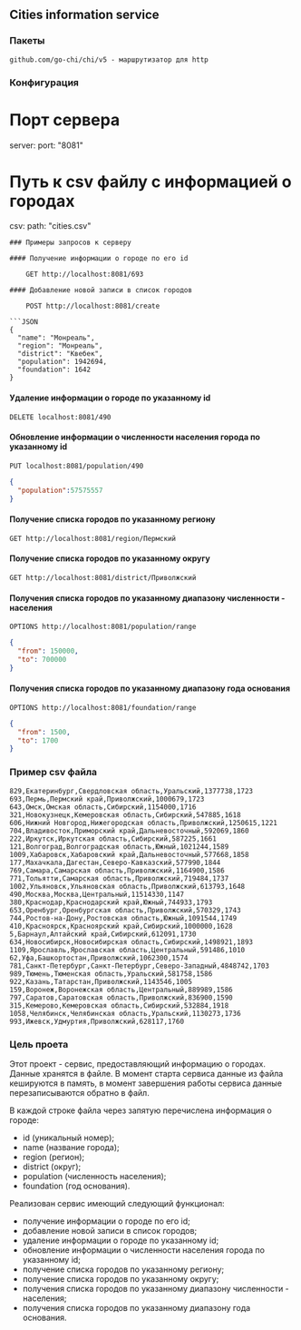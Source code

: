 ## Cities information service


### Пакеты
    github.com/go-chi/chi/v5 - маршрутизатор для http
    

### Конфигурация

# Порт сервера
server:
  port: "8081"
  
# Путь к сsv файлу с информацией о городах
csv:
  path: "cities.csv"
```
### Примеры запросов к серверу

#### Получение информации о городе по его id

    GET http://localhost:8081/693

#### Добавление новой записи в список городов

    POST http://localhost:8081/create

```JSON
{
  "name": "Монреаль",
  "region": "Монреаль",
  "district": "Квебек",
  "population": 1942694,
  "foundation": 1642
}
```

#### Удаление информации о городе по указанному id

    DELETE localhost:8081/490
    

#### Обновление информации о численности населения города по указанному id

    PUT localhost:8081/population/490

```JSON
{
  "population":57575557
}
```

#### Получение списка городов по указанному региону
    GET http://localhost:8081/region/Пермский

#### Получение списка городов по указанному округу
    GET http://localhost:8081/district/Приволжский

#### Получения списка городов по указанному диапазону численности - населения
    OPTIONS http://localhost:8081/population/range

```JSON
{
  "from": 150000,
  "to": 700000
}
```

#### Получения списка городов по указанному диапазону года основания

    OPTIONS http://localhost:8081/foundation/range

```JSON
{
  "from": 1500,
  "to": 1700
}
```

### Пример сsv файла
```
829,Екатеринбург,Свердловская область,Уральский,1377738,1723
693,Пермь,Пермский край,Приволжский,1000679,1723
643,Омск,Омская область,Сибирский,1154000,1716
321,Новокузнецк,Кемеровская область,Сибирский,547885,1618
606,Нижний Новгород,Нижегородская область,Приволжский,1250615,1221
704,Владивосток,Приморский край,Дальневосточный,592069,1860
222,Иркутск,Иркутская область,Сибирский,587225,1661
121,Волгоград,Волгоградская область,Южный,1021244,1589
1009,Хабаровск,Хабаровский край,Дальневосточный,577668,1858
177,Махачкала,Дагестан,Северо-Кавказский,577990,1844
769,Самара,Самарская область,Приволжский,1164900,1586
771,Тольятти,Самарская область,Приволжский,719484,1737
1002,Ульяновск,Ульяновская область,Приволжский,613793,1648
490,Москва,Москва,Центральный,11514330,1147
380,Краснодар,Краснодарский край,Южный,744933,1793
653,Оренбург,Оренбургская область,Приволжский,570329,1743
744,Ростов-на-Дону,Ростовская область,Южный,1091544,1749
410,Красноярск,Красноярский край,Сибирский,1000000,1628
5,Барнаул,Алтайский край,Сибирский,612091,1730
634,Новосибирск,Новосибирская область,Сибирский,1498921,1893
1109,Ярославль,Ярославская область,Центральный,591486,1010
62,Уфа,Башкортостан,Приволжский,1062300,1574
781,Санкт-Петербург,Санкт-Петербург,Северо-Западный,4848742,1703
989,Тюмень,Тюменская область,Уральский,581758,1586
922,Казань,Татарстан,Приволжский,1143546,1005
159,Воронеж,Воронежская область,Центральный,889989,1586
797,Саратов,Саратовская область,Приволжский,836900,1590
315,Кемерово,Кемеровская область,Сибирский,532884,1918
1058,Челябинск,Челябинская область,Уральский,1130273,1736
993,Ижевск,Удмуртия,Приволжский,628117,1760
```

### Цель проета
Этот проект - сервис, предоставляющий информацию о городах. Данные хранятся в файле. В момент старта сервиса данные из файла кешируются в память, в момент завершения работы сервиса данные перезаписываются обратно в файл.

В каждой строке файла через запятую перечислена информация о городе:
- id (уникальный номер);
- name (название города);
- region (регион);
- district (округ);
- population (численность населения);
- foundation (год основания).

Реализован сервис имеющий следующий функционал:

- получение информации о городе по его id;
- добавление новой записи в список городов;
- удаление информации о городе по указанному id;
- обновление информации о численности населения города по указанному id;
- получение списка городов по указанному региону;
- получение списка городов по указанному округу;
- получения списка городов по указанному диапазону численности - населения;
- получения списка городов по указанному диапазону года основания.




